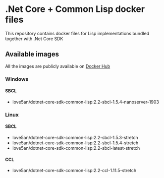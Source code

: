 # .Net Core + Common Lisp docker files

This repository contains docker files for Lisp implementations bundled together with .Net Core SDK

## Available images

All the images are publicly available on [Docker Hub](https://cloud.docker.com/u/love5an/repository/docker/love5an/dotnet-core-sdk-common-lisp)

### Windows

#### SBCL
  * love5an/dotnet-core-sdk-common-lisp:2.2-sbcl-1.5.4-nanoserver-1903

### Linux

#### SBCL
  * love5an/dotnet-core-sdk-common-lisp:2.2-sbcl-1.5.3-stretch
  * love5an/dotnet-core-sdk-common-lisp:2.2-sbcl-1.5.4-stretch
  * love5an/dotnet-core-sdk-common-lisp:2.2-sbcl-latest-stretch

#### CCL
  * love5an/dotnet-core-sdk-common-lisp:2.2-ccl-1.11.5-stretch

